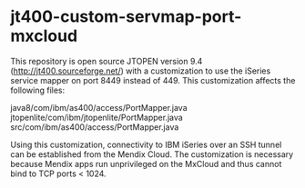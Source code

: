 # jt400-custom-servmap-port-mxcloud

This repository is open source JTOPEN version 9.4 (http://jt400.sourceforge.net/) with a customization
to use the iSeries service mapper on port 8449 instead of 449. This customization affects the following files:

java8/com/ibm/as400/access/PortMapper.java
jtopenlite/com/ibm/jtopenlite/PortMapper.java
src/com/ibm/as400/access/PortMapper.java

Using this customization, connectivity to IBM iSeries over an SSH tunnel can be established from the Mendix Cloud.
The customization is necessary because Mendix apps run unprivileged on the MxCloud and thus cannot bind to TCP ports < 1024.
